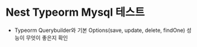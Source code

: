 # Nest Typeorm Mysql 테스트
- Typeorm Querybuilder와 기본 Options(save, update, delete, findOne) 성능이 무엇이 좋은지 확인